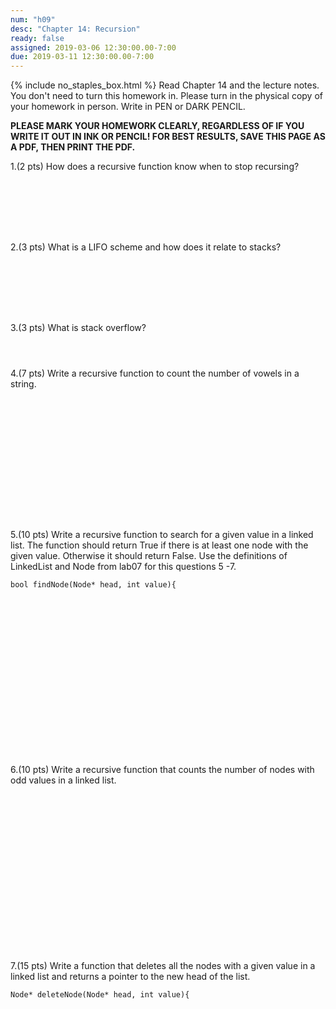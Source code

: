```yaml
---
num: "h09"
desc: "Chapter 14: Recursion"
ready: false
assigned: 2019-03-06 12:30:00.00-7:00
due: 2019-03-11 12:30:00.00-7:00
---
```

{% include no_staples_box.html %}
Read Chapter 14 and the lecture notes. You don't need to turn this homework in. Please turn in the physical copy of your homework in person. Write in PEN or DARK PENCIL.

<b>PLEASE MARK YOUR HOMEWORK CLEARLY, REGARDLESS OF IF YOU WRITE IT OUT IN INK OR PENCIL! FOR BEST RESULTS, SAVE THIS PAGE AS A PDF, THEN PRINT THE PDF.</b>

1.(2 pts) How does a recursive function know when to stop recursing?
<div style="margin-bottom:8em"></div>

2.(3 pts) What is a LIFO scheme and how does it relate to stacks?
<div style="margin-bottom:8em"></div>

3.(3 pts) What is stack overflow?
<div style="margin-bottom:4em"></div>

4.(7 pts) Write a recursive function to count the number of vowels in a string.



<div style="margin-bottom:16em"></div>

<div class="pagebreak"></div>

<div markdown="1">

5.(10 pts) Write a recursive function to search for a given value in a linked list. The function should return True if there is at least one node with the given value. Otherwise it should return False. Use the definitions of LinkedList and Node from lab07 for this questions 5 -7.

```
bool findNode(Node* head, int value){
```

<div style="margin-bottom:20em"></div>

6.(10 pts) Write a recursive function that counts the number of nodes with odd values in a linked list.
<div style="margin-bottom:20em"></div>

7.(15 pts) Write a function that deletes all the nodes with a given value in a linked list and returns a pointer to the new head of the list.

```
Node* deleteNode(Node* head, int value){
```



</div>
